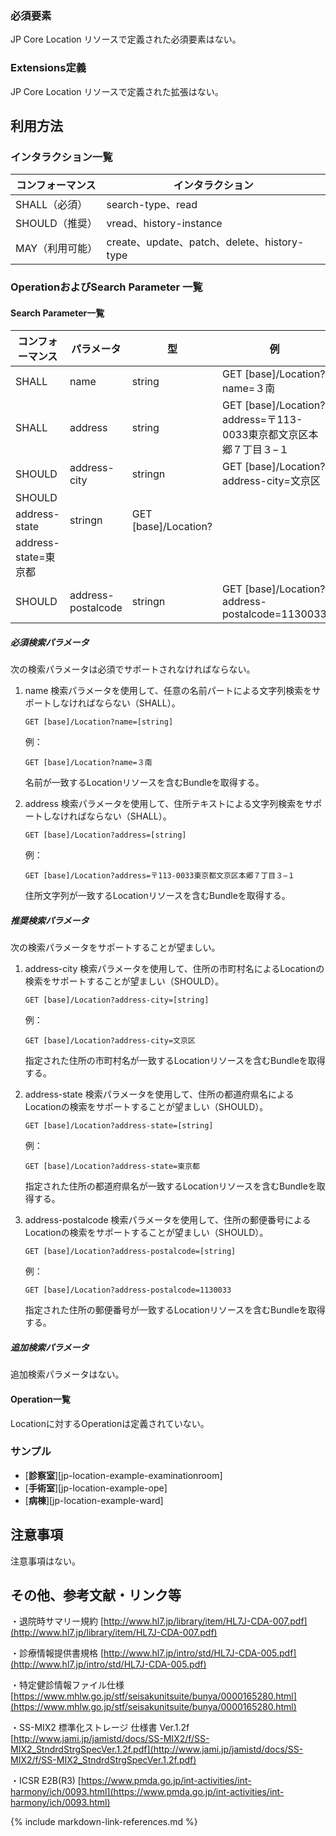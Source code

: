 
### 必須要素

JP Core Location リソースで定義された必須要素はない。

### Extensions定義

JP Core Location リソースで定義された拡張はない。

## 利用方法

### インタラクション一覧

| コンフォーマンス | インタラクション                            |
| ---------------- | ------------------------------------------- |
| SHALL（必須）    | search-type、read                           |
| SHOULD（推奨）   | vread、history-instance                     |
| MAY（利用可能）  | create、update、patch、delete、history-type |

### OperationおよびSearch Parameter 一覧

#### Search Parameter一覧

| コンフォーマンス | パラメータ    | 型     | 例                                                           |
| ---------------- | ------------- | ------ | ------------------------------------------------------------ |
| SHALL            | name    | string  | GET [base]/Location?name=３南 |
| SHALL            | address          | string | GET [base]/Location?address=〒113-0033東京都文京区本郷７丁目３−１                            |
| SHOULD           | address-city | stringn  | GET [base]/Location?address-city=文京区    |
| SHOULD           | 
address-state | stringn  | GET [base]/Location?
address-state=東京都    |
| SHOULD           | address-postalcode | stringn  | GET [base]/Location?address-postalcode=1130033    |

##### 必須検索パラメータ

次の検索パラメータは必須でサポートされなければならない。

1. name 検索パラメータを使用して、任意の名前パートによる文字列検索をサポートしなければならない（SHALL）。

   ```
   GET [base]/Location?name=[string]
   ```

   例：

   ```
   GET [base]/Location?name=３南
   ```

   名前が一致するLocationリソースを含むBundleを取得する。

   

2. address 検索パラメータを使用して、住所テキストによる文字列検索をサポートしなければならない（SHALL）。

   ```
   GET [base]/Location?address=[string]
   ```

   例：

   ```
   GET [base]/Location?address=〒113-0033東京都文京区本郷７丁目３−１
   ```

   住所文字列が一致するLocationリソースを含むBundleを取得する。

   

##### 推奨検索パラメータ

次の検索パラメータをサポートすることが望ましい。

1. address-city 検索パラメータを使用して、住所の市町村名によるLocationの検索をサポートすることが望ましい（SHOULD）。

   ```
   GET [base]/Location?address-city=[string]
   ```

   例：

   ```
   GET [base]/Location?address-city=文京区
   ```

   指定された住所の市町村名が一致するLocationリソースを含むBundleを取得する。


2. address-state 検索パラメータを使用して、住所の都道府県名によるLocationの検索をサポートすることが望ましい（SHOULD）。

   ```
   GET [base]/Location?address-state=[string]
   ```

   例：

   ```
   GET [base]/Location?address-state=東京都
   ```

   指定された住所の都道府県名が一致するLocationリソースを含むBundleを取得する。


3. address-postalcode 検索パラメータを使用して、住所の郵便番号によるLocationの検索をサポートすることが望ましい（SHOULD）。

   ```
   GET [base]/Location?address-postalcode=[string]
   ```

   例：

   ```
   GET [base]/Location?address-postalcode=1130033
   ```

   指定された住所の郵便番号が一致するLocationリソースを含むBundleを取得する。



##### 追加検索パラメータ 

追加検索パラメータはない。

#### Operation一覧

Locationに対するOperationは定義されていない。

### サンプル
* [**診察室**][jp-location-example-examinationroom]
* [**手術室**][jp-location-example-ope]
* [**病棟**][jp-location-example-ward]

## 注意事項

注意事項はない。

## その他、参考文献・リンク等

・退院時サマリー規約
[http://www.hl7.jp/library/item/HL7J-CDA-007.pdf](http://www.hl7.jp/library/item/HL7J-CDA-007.pdf)

・診療情報提供書規格
[http://www.hl7.jp/intro/std/HL7J-CDA-005.pdf](http://www.hl7.jp/intro/std/HL7J-CDA-005.pdf)

・特定健診情報ファイル仕様
[https://www.mhlw.go.jp/stf/seisakunitsuite/bunya/0000165280.html](https://www.mhlw.go.jp/stf/seisakunitsuite/bunya/0000165280.html)

・SS-MIX2 標準化ストレージ 仕様書 Ver.1.2f
[http://www.jami.jp/jamistd/docs/SS-MIX2/f/SS-MIX2_StndrdStrgSpecVer.1.2f.pdf](http://www.jami.jp/jamistd/docs/SS-MIX2/f/SS-MIX2_StndrdStrgSpecVer.1.2f.pdf)

・ICSR E2B(R3)
[https://www.pmda.go.jp/int-activities/int-harmony/ich/0093.html](https://www.pmda.go.jp/int-activities/int-harmony/ich/0093.html)

{% include markdown-link-references.md %}

